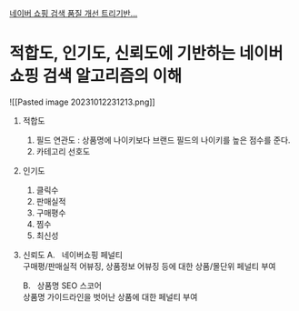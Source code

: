 
[네이버 쇼핑 검색 품질 개선 트리기반...](https://www.interad.com/insights/naver-shopping-search-update)

# 적합도, 인기도, 신뢰도에 기반하는 네이버 쇼핑 검색 알고리즘의 이해
![[Pasted image 20231012231213.png]]

1. 적합도
	1. 필드 연관도 : 상품명에 나이키보다 브랜드 필드의 나이키를 높은 점수를 준다. 
	2. 카테고리 선호도
2. 인기도
	1. 클릭수
	2. 판매실적
	3. 구매평수
	4. 찜수
	5. 최신성
3. 신뢰도
	A.   네이버쇼핑 페널티  
	구매평/판매실적 어뷰징, 상품정보 어뷰징 등에 대한 상품/몰단위 페널티 부여

	B.   상품명 SEO 스코어  
	상품명 가이드라인을 벗어난 상품에 대한 페널티 부여


